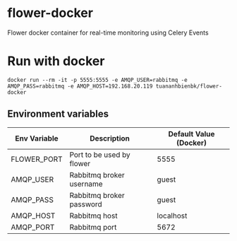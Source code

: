 # flower-docker
Flower docker container for real-time monitoring using Celery Events

# Run with docker
```
docker run --rm -it -p 5555:5555 -e AMQP_USER=rabbitmq -e AMQP_PASS=rabbitmq -e AMQP_HOST=192.168.20.119 tuananhbienbk/flower-docker
```

## Environment variables
| Env Variable | Description | Default Value (Docker)|
| ------------ | ----------- |--------------------- |
| FLOWER_PORT | Port to be used by flower | 5555 |
| AMQP_USER | Rabbitmq broker username | guest |
| AMQP_PASS | Rabbitmq broker password | guest |
| AMQP_HOST | Rabbitmq host | localhost |
| AMQP_PORT | Rabbitmq port | 5672 |

